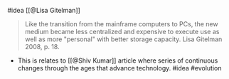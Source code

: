 #idea  [[@Lisa Gitelman]]

>Like the transition from the mainframe computers to PCs, the new medium became less centralized and expensive to execute use as well as more "personal" with better storage capacity.
>Lisa Gitelman 2008, p. 18.

- This is relates to [[@Shiv Kumar]] article where series of continuous changes through the ages that advance technology. #idea  #evolution 

